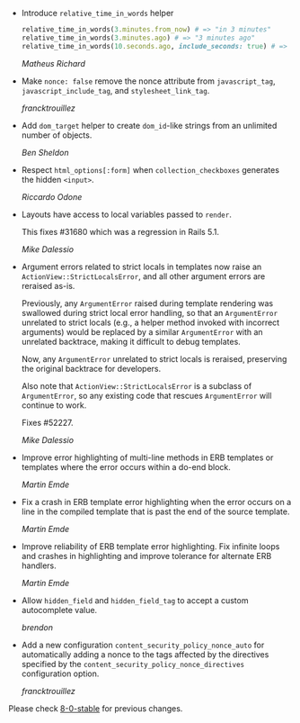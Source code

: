 *   Introduce `relative_time_in_words` helper

    ```ruby
    relative_time_in_words(3.minutes.from_now) # => "in 3 minutes"
    relative_time_in_words(3.minutes.ago) # => "3 minutes ago"
    relative_time_in_words(10.seconds.ago, include_seconds: true) # => "less than 10 seconds ago"
    ```

    *Matheus Richard*

*   Make `nonce: false` remove the nonce attribute from `javascript_tag`, `javascript_include_tag`, and `stylesheet_link_tag`.

    *francktrouillez*

*   Add `dom_target` helper to create `dom_id`-like strings from an unlimited
    number of objects.

    *Ben Sheldon*

*   Respect `html_options[:form]` when `collection_checkboxes` generates the
    hidden `<input>`.

    *Riccardo Odone*

*   Layouts have access to local variables passed to `render`.

    This fixes #31680 which was a regression in Rails 5.1.

    *Mike Dalessio*

*   Argument errors related to strict locals in templates now raise an
    `ActionView::StrictLocalsError`, and all other argument errors are reraised as-is.

    Previously, any `ArgumentError` raised during template rendering was swallowed during strict
    local error handling, so that an `ArgumentError` unrelated to strict locals (e.g., a helper
    method invoked with incorrect arguments) would be replaced by a similar `ArgumentError` with an
    unrelated backtrace, making it difficult to debug templates.

    Now, any `ArgumentError` unrelated to strict locals is reraised, preserving the original
    backtrace for developers.

    Also note that `ActionView::StrictLocalsError` is a subclass of `ArgumentError`, so any existing
    code that rescues `ArgumentError` will continue to work.

    Fixes #52227.

    *Mike Dalessio*

*   Improve error highlighting of multi-line methods in ERB templates or
    templates where the error occurs within a do-end block.

    *Martin Emde*

*   Fix a crash in ERB template error highlighting when the error occurs on a
    line in the compiled template that is past the end of the source template.

    *Martin Emde*

*   Improve reliability of ERB template error highlighting.
    Fix infinite loops and crashes in highlighting and
    improve tolerance for alternate ERB handlers.

    *Martin Emde*

*   Allow `hidden_field` and `hidden_field_tag` to accept a custom autocomplete value.

    *brendon*

*   Add a new configuration `content_security_policy_nonce_auto` for automatically adding a nonce to the tags affected by the directives specified by the `content_security_policy_nonce_directives` configuration option.

    *francktrouillez*

Please check [8-0-stable](https://github.com/rails/rails/blob/8-0-stable/actionview/CHANGELOG.md) for previous changes.
